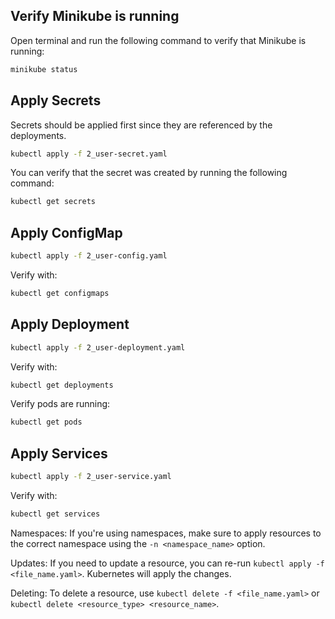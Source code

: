 ## Verify Minikube is running
Open terminal and run the following command to verify that Minikube is running:
```bash
minikube status
```

## Apply Secrets
Secrets should be applied first since they are referenced by the deployments.
```bash
kubectl apply -f 2_user-secret.yaml
```
You can verify that the secret was created by running the following command:
```bash
kubectl get secrets
```

## Apply ConfigMap
```bash
kubectl apply -f 2_user-config.yaml
```
Verify with:
```bash
kubectl get configmaps
```

## Apply Deployment
```bash
kubectl apply -f 2_user-deployment.yaml
```
Verify with:
```bash
kubectl get deployments
```
Verify pods are running:
```bash
kubectl get pods
```

## Apply Services
```bash
kubectl apply -f 2_user-service.yaml
```
Verify with:
```bash
kubectl get services
```

Namespaces: If you're using namespaces, make sure to apply resources to the correct namespace using the `-n <namespace_name>` option.

Updates: If you need to update a resource, you can re-run `kubectl apply -f <file_name.yaml>`. Kubernetes will apply the changes.

Deleting: To delete a resource, use `kubectl delete -f <file_name.yaml>` or `kubectl delete <resource_type> <resource_name>`.


